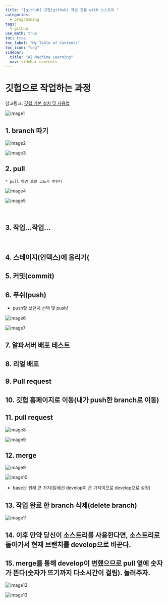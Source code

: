 ```yaml
---
title: "[github] 깃헙(github) 작업 흐름 with 소스트리 " 
categories:
  - programming
tags:
  - github
use_math: true
toc: true
toc_label: "My Table of Contents"
toc_icon: "cog"
sidebar:
  title: "AI Machine Learning"
  nav: sidebar-contents
---
```


# 깃헙으로 작업하는 과정

참고링크: [깃헙 기본 설치 및 사용법](https://losskatsu.github.io/programming/git-basic-man/)

![image1](/assets/images/git/git_process.jpg)


## 1. branch 따기

![image2](/assets/images/git/branch001.jpg)

![image3](/assets/images/git/branch002.JPG)

## 2. pull 
    * pull 하면 로컬 코드가 변한다

![image4](/assets/images/git/pull001.jpg)

![image5](/assets/images/git/pull002.JPG)

    
<br />

## 3. 작업...작업... 
<br />

## 4. 스테이지(인덱스)에 올리기(

## 5. 커밋(commit)

## 6. 푸쉬(push)

* push할 브랜치 선택 및 push!

![image6](/assets/images/git/push001.jpg)

![image7](/assets/images/git/push002.JPG)

## 7. 알파서버 배포 테스트

## 8. 리얼 배포

## 9. Pull request

## 10. 깃헙 홈페이지로 이동(내가 push한 branch로 이동) 

## 11. pull request

![image8](/assets/images/git/pull_request001.jpg)

![image9](/assets/images/git/pull_request002.jpg)


## 12. merge

![image9](/assets/images/git/merge001.jpg)

![image10](/assets/images/git/merge002.jpg)

* base는 원래 큰 가지(팀에선 develop이 큰 가지이므로 develop으로 설정)
    
## 13. 작업 완료 한 branch 삭제(delete branch) 

![image11](/assets/images/git/delete001.jpg)

## 14. 이후 만약 당신이 소스트리를 사용한다면, 소스트리로 돌아가서 현재 브랜치를 develop으로 바꾼다.

## 15. merge를 통해 develop이 변했으므로 pull 옆에 숫자가 뜬다(숫자가 뜨기까지 다소시간이 걸림). 눌러주자.

![image12](/assets/images/git/change001.jpg)

![image13](/assets/images/git/change002.jpg)


